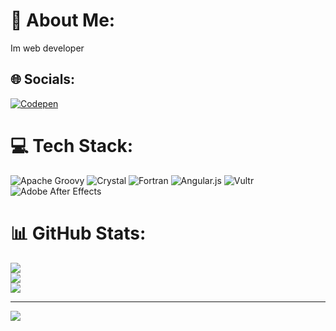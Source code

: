 # 💫 About Me:
Im web developer


## 🌐 Socials:
[![Codepen](https://img.shields.io/badge/Codepen-000000?logo=codepen&logoColor=white)](https://codepen.io/ye) 

# 💻 Tech Stack:
![Apache Groovy](https://img.shields.io/badge/Apache%20Groovy-4298B8.svg?style=for-the-badge&logo=Apache+Groovy&logoColor=white) ![Crystal](https://img.shields.io/badge/crystal-%23000000.svg?style=for-the-badge&logo=crystal&logoColor=white) ![Fortran](https://img.shields.io/badge/Fortran-%23734F96.svg?style=for-the-badge&logo=fortran&logoColor=white) ![Angular.js](https://img.shields.io/badge/angular.js-%23E23237.svg?style=for-the-badge&logo=angularjs&logoColor=white) ![Vultr](https://img.shields.io/badge/Vultr-007BFC.svg?style=for-the-badge&logo=vultr) ![Adobe After Effects](https://img.shields.io/badge/Adobe%20After%20Effects-9999FF.svg?style=for-the-badge&logo=Adobe%20After%20Effects&logoColor=white)
# 📊 GitHub Stats:
![](https://github-readme-stats.vercel.app/api?username=aristodemus&theme=dark&hide_border=false&include_all_commits=false&count_private=false)<br/>
![](https://nirzak-streak-stats.vercel.app/?user=aristodemus&theme=dark&hide_border=false)<br/>
![](https://github-readme-stats.vercel.app/api/top-langs/?username=aristodemus&theme=dark&hide_border=false&include_all_commits=false&count_private=false&layout=compact)

---
[![](https://visitcount.itsvg.in/api?id=aristodemus&icon=1&color=0)](https://visitcount.itsvg.in)

<!-- Proudly created with GPRM ( https://gprm.itsvg.in ) -->
